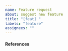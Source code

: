 ```yaml
---
name: Feature request
about: suggest new feature
title: "[feat] "
labels: "feature"
assignees: ""
---
```


<!-- Description -->

#### References

